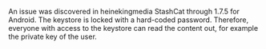 An issue was discovered in heinekingmedia StashCat through 1.7.5 for Android. The keystore is locked with a hard-coded password. Therefore, everyone with access to the keystore can read the content out, for example the private key of the user.